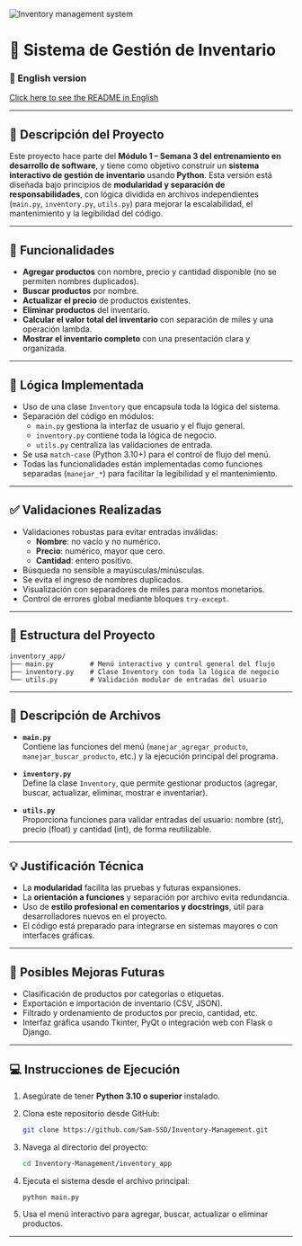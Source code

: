 ![Inventory management system](https://github.com/user-attachments/assets/f853b6a5-15d5-45a8-8c47-8f1721fa6ed5)

# 🧾 Sistema de Gestión de Inventario

### 📘 English version

[Click here to see the README in English](./README_EN.md)

---

## 📌 Descripción del Proyecto

Este proyecto hace parte del **Módulo 1 – Semana 3 del entrenamiento en desarrollo de software**, y tiene como objetivo construir un **sistema interactivo de gestión de inventario** usando **Python**. Esta versión está diseñada bajo principios de **modularidad y separación de responsabilidades**, con lógica dividida en archivos independientes (`main.py`, `inventory.py`, `utils.py`) para mejorar la escalabilidad, el mantenimiento y la legibilidad del código.

---

## 🎯 Funcionalidades

- **Agregar productos** con nombre, precio y cantidad disponible (no se permiten nombres duplicados).
- **Buscar productos** por nombre.
- **Actualizar el precio** de productos existentes.
- **Eliminar productos** del inventario.
- **Calcular el valor total del inventario** con separación de miles y una operación lambda.
- **Mostrar el inventario completo** con una presentación clara y organizada.

---

## 🧠 Lógica Implementada

- Uso de una clase `Inventory` que encapsula toda la lógica del sistema.
- Separación del código en módulos:
  - `main.py` gestiona la interfaz de usuario y el flujo general.
  - `inventory.py` contiene toda la lógica de negocio.
  - `utils.py` centraliza las validaciones de entrada.
- Se usa `match-case` (Python 3.10+) para el control de flujo del menú.
- Todas las funcionalidades están implementadas como funciones separadas (`manejar_*`) para facilitar la legibilidad y el mantenimiento.

---

## ✅ Validaciones Realizadas

- Validaciones robustas para evitar entradas inválidas:
  - **Nombre**: no vacío y no numérico.
  - **Precio**: numérico, mayor que cero.
  - **Cantidad**: entero positivo.
- Búsqueda no sensible a mayúsculas/minúsculas.
- Se evita el ingreso de nombres duplicados.
- Visualización con separadores de miles para montos monetarios.
- Control de errores global mediante bloques `try-except`.

---

## 📁 Estructura del Proyecto

```
inventory_app/
├── main.py         # Menú interactivo y control general del flujo
├── inventory.py    # Clase Inventory con toda la lógica de negocio
└── utils.py        # Validación modular de entradas del usuario
```

---

## 🧩 Descripción de Archivos

- **`main.py`**  
  Contiene las funciones del menú (`manejar_agregar_producto`, `manejar_buscar_producto`, etc.) y la ejecución principal del programa.

- **`inventory.py`**  
  Define la clase `Inventory`, que permite gestionar productos (agregar, buscar, actualizar, eliminar, mostrar e inventariar).

- **`utils.py`**  
  Proporciona funciones para validar entradas del usuario: nombre (str), precio (float) y cantidad (int), de forma reutilizable.

---

## 💡 Justificación Técnica

- La **modularidad** facilita las pruebas y futuras expansiones.
- La **orientación a funciones** y separación por archivo evita redundancia.
- Uso de **estilo profesional en comentarios y docstrings**, útil para desarrolladores nuevos en el proyecto.
- El código está preparado para integrarse en sistemas mayores o con interfaces gráficas.

---

## 🚀 Posibles Mejoras Futuras

- Clasificación de productos por categorías o etiquetas.
- Exportación e importación de inventario (CSV, JSON).
- Filtrado y ordenamiento de productos por precio, cantidad, etc.
- Interfaz gráfica usando Tkinter, PyQt o integración web con Flask o Django.

---

## 💻 Instrucciones de Ejecución

1. Asegúrate de tener **Python 3.10 o superior** instalado.
2. Clona este repositorio desde GitHub:

   ```bash
   git clone https://github.com/Sam-SSD/Inventory-Management.git
   ```

3. Navega al directorio del proyecto:

   ```bash
   cd Inventory-Management/inventory_app
   ```

4. Ejecuta el sistema desde el archivo principal:

   ```bash
   python main.py
   ```

5. Usa el menú interactivo para agregar, buscar, actualizar o eliminar productos.

---